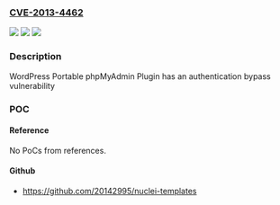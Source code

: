 ### [CVE-2013-4462](https://cve.mitre.org/cgi-bin/cvename.cgi?name=CVE-2013-4462)
![](https://img.shields.io/static/v1?label=Product&message=Portable%20phpMyAdmin%20Plugin&color=blue)
![](https://img.shields.io/static/v1?label=Version&message=through%20at%20least%202013-10-22%20&color=brightgreen)
![](https://img.shields.io/static/v1?label=Vulnerability&message=auth%20bypass&color=brightgreen)

### Description

WordPress Portable phpMyAdmin Plugin has an authentication bypass vulnerability

### POC

#### Reference
No PoCs from references.

#### Github
- https://github.com/20142995/nuclei-templates

